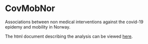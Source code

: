 # CovMobNor
Associations between non medical interventions against the covid-19 epidemy and mobility in Norway.

The html document describing the analysis can be viewed [here](https://htmlpreview.github.io/?https://github.com/gbiele/CovMobNor/blob/master/NMI_Mobility_Norway.html).

